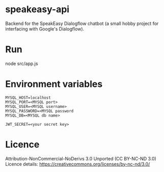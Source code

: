 # speakeasy-api
Backend for the SpeakEasy Dialogflow chatbot (a small hobby project for interfacing with Google's Dialogflow).


# Run
node src/app.js 


# Environment variables
```
MYSQL_HOST=localhost
MYSQL_PORT=<MYSQL port>
MYSQL_USER=<MYSQL username>
MYSQL_PASSWORD=<MYSQL password
MYSQL_DB=<MYSQL db name>

JWT_SECRET=<your secret key>
```


# Licence
Attribution-NonCommercial-NoDerivs 3.0 Unported (CC BY-NC-ND 3.0) Licence details: https://creativecommons.org/licenses/by-nc-nd/3.0/
